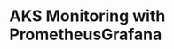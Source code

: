 # AKS Monitoring with PrometheusGrafana                                                                                                                                                                                                                                                                                                                                                                             
